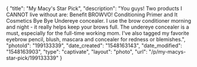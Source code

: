 {
    "title": "My Macy's Star Pick",
    "description": "You guys!  Two products I CANNOT live without are: Benefit BROWVO! Conditioning Primer and It Cosmetics Bye Bye Undereye concealer.  I use the brow conditioner morning and night - it really helps keep your brows full.  The undereye concealer is a must, especially for the full-time working mom.  I've also tagged my favorite eyebrow pencil, blush, mascara and concealer for redness or blemishes.",
    "photoId": "199133339",
    "date_created": "1548163143",
    "date_modified": "1548163903",
    "type": "captivate",
    "layout": "photo",
    "url": "\/p\/my-macys-star-pick\/199133339"
}
